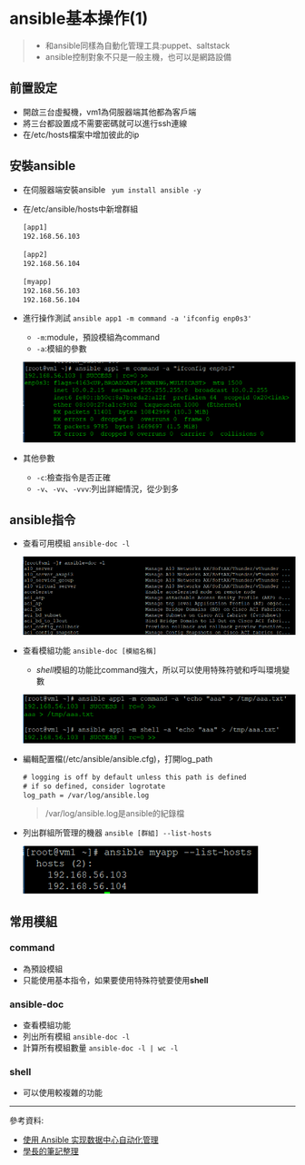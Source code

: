 # ansible基本操作(1)
> * 和ansible同樣為自動化管理工具:puppet、saltstack
> * ansible控制對象不只是一般主機，也可以是網路設備

## 前置設定
* 開啟三台虛擬機，vm1為伺服器端其他都為客戶端
* 將三台都設置成不需要密碼就可以進行ssh連線
* 在/etc/hosts檔案中增加彼此的ip
## 安裝ansible
* 在伺服器端安裝ansible
    ` yum install ansible -y`
* 在/etc/ansible/hosts中新增群組
    ```
    [app1]
    192.168.56.103

    [app2]
    192.168.56.104

    [myapp]
    192.168.56.103 
    192.168.56.104
    ```
* 進行操作測試
    `ansible app1 -m command -a 'ifconfig enp0s3'`
    * `-m`:module，預設模組為command
    * `-a`:模組的參數
    
    ![0422-02](https://github.com/z002020821/Linux_note/blob/master/20200422/0422-02.png)
* 其他參數
    * `-c`:檢查指令是否正確
    * `-v`、`-vv`、`-vvv`:列出詳細情況，從少到多
## ansible指令
* 查看可用模組
    `ansible-doc -l`
    
    ![0422-03](https://github.com/z002020821/Linux_note/blob/master/20200422/0422-03.png)
* 查看模組功能
    `ansible-doc [模組名稱]`

    * *shell*模組的功能比command強大，所以可以使用特殊符號和呼叫環境變數
    
    ![0422-01](https://github.com/z002020821/Linux_note/blob/master/20200422/0422-01.png)
* 編輯配置檔(/etc/ansible/ansible.cfg)，打開log_path
    ```
    # logging is off by default unless this path is defined
    # if so defined, consider logrotate
    log_path = /var/log/ansible.log
    ```
    > /var/log/ansible.log是ansible的紀錄檔
* 列出群組所管理的機器
    `ansible [群組] --list-hosts`
    
    ![0422-04](https://github.com/z002020821/Linux_note/blob/master/20200422/0422-04.png)
## 常用模組

### command
* 為預設模組
* 只能使用基本指令，如果要使用特殊符號要使用**shell**
### ansible-doc
* 查看模組功能
* 列出所有模組
    `ansible-doc -l`
* 計算所有模組數量
    `ansible-doc -l | wc -l`
### shell
* 可以使用較複雜的功能
---
參考資料:
* [使用 Ansible 实现数据中心自动化管理](https://www.ibm.com/developerworks/cn/opensource/os-using-ansible-for-data-center-it-automation/index.html)
* [學長的筆記整理](https://github.com/istar0me/linux-note/blob/107-2/Ansible.md#ansible-%E7%B4%80%E9%8C%84%E6%AA%94)
